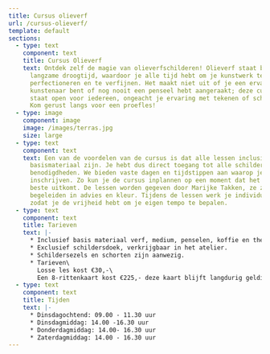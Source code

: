 ```yaml
---
title: Cursus olieverf
url: /cursus-olieverf/
template: default
sections:
  - type: text
    component: text
    title: Cursus Olieverf
    text: Ontdek zelf de magie van olieverfschilderen! Olieverf staat bekend om zijn
      langzame droogtijd, waardoor je alle tijd hebt om je kunstwerk te
      perfectioneren en te verfijnen. Het maakt niet uit of je een ervaren
      kunstenaar bent of nog nooit een penseel hebt aangeraakt; deze cursus
      staat open voor iedereen, ongeacht je ervaring met tekenen of schilderen.
      Kom gerust langs voor een proefles!
  - type: image
    component: image
    image: /images/terras.jpg
    size: large
  - type: text
    component: text
    text: Een van de voordelen van de cursus is dat alle lessen inclusief het
      basismateriaal zijn. Je hebt dus direct toegang tot alle schilders
      benodigdheden. We bieden vaste dagen en tijdstippen aan waarop je je kunt
      inschrijven. Zo kun je de cursus inplannen op een moment dat het jou het
      beste uitkomt. De lessen worden gegeven door Marijke Takken, ze zal je
      begeleiden in advies en kleur. Tijdens de lessen werk je individueel,
      zodat je de vrijheid hebt om je eigen tempo te bepalen.
  - type: text
    component: text
    title: Tarieven
    text: |-
      * Inclusief basis materiaal verf, medium, penselen, koffie en thee.
      * Exclusief schildersdoek, verkrijgbaar in het atelier.
      * Schildersezels en schorten zijn aanwezig.
      * Tarieven\
        Losse les kost €30,-\
        Een 8-rittenkaart kost €225,- deze kaart blijft langdurig geldig.
  - type: text
    component: text
    title: Tijden
    text: |-
      * Dinsdagochtend: 09.00 - 11.30 uur
      * Dinsdagmiddag: 14.00 -16.30 uur
      * Donderdagmiddag: 14.00- 16.30 uur
      * Zaterdagmiddag: 14.00 - 16.30 uur
---
```

